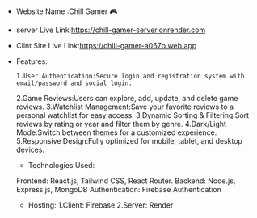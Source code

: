 - Website Name :Chill Gamer 🎮

* server Live Link:https://chill-gamer-server.onrender.com

- Clint Site Live Link:https://chill-gamer-a067b.web.app

- Features:

      1.User Authentication:Secure login and registration system with email/password and social login.

  2.Game Reviews:Users can explore, add, update, and delete game reviews.
  3.Watchlist Management:Save your favorite reviews to a personal watchlist for easy access.
  3.Dynamic Sorting & Filtering:Sort reviews by rating or year and filter them by genre.
  4.Dark/Light Mode:Switch between themes for a customized experience.
  5.Responsive Design:Fully optimized for mobile, tablet, and desktop devices.

  - Technologies Used:

  Frontend: React.js, Tailwind CSS, React Router.
  Backend: Node.js, Express.js, MongoDB
  Authentication: Firebase Authentication

  - Hosting:
    1.Client: Firebase
    2.Server: Render
